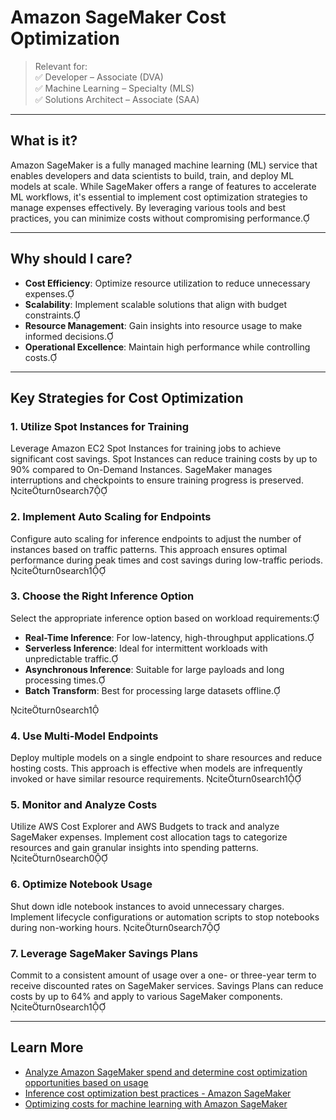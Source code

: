 # Amazon SageMaker Cost Optimization

> Relevant for:  
> ✅ Developer – Associate (DVA)  
> ✅ Machine Learning – Specialty (MLS)  
> ✅ Solutions Architect – Associate (SAA)

---

## What is it?

Amazon SageMaker is a fully managed machine learning (ML) service that enables developers and data scientists to build, train, and deploy ML models at scale. While SageMaker offers a range of features to accelerate ML workflows, it's essential to implement cost optimization strategies to manage expenses effectively. By leveraging various tools and best practices, you can minimize costs without compromising performance.

---

## Why should I care?

- **Cost Efficiency**: Optimize resource utilization to reduce unnecessary expenses.
- **Scalability**: Implement scalable solutions that align with budget constraints.
- **Resource Management**: Gain insights into resource usage to make informed decisions.
- **Operational Excellence**: Maintain high performance while controlling costs.

---

## Key Strategies for Cost Optimization

### 1. Utilize Spot Instances for Training

Leverage Amazon EC2 Spot Instances for training jobs to achieve significant cost savings. Spot Instances can reduce training costs by up to 90% compared to On-Demand Instances. SageMaker manages interruptions and checkpoints to ensure training progress is preserved. citeturn0search7

### 2. Implement Auto Scaling for Endpoints

Configure auto scaling for inference endpoints to adjust the number of instances based on traffic patterns. This approach ensures optimal performance during peak times and cost savings during low-traffic periods. citeturn0search1

### 3. Choose the Right Inference Option

Select the appropriate inference option based on workload requirements:

- **Real-Time Inference**: For low-latency, high-throughput applications.
- **Serverless Inference**: Ideal for intermittent workloads with unpredictable traffic.
- **Asynchronous Inference**: Suitable for large payloads and long processing times.
- **Batch Transform**: Best for processing large datasets offline.

citeturn0search1

### 4. Use Multi-Model Endpoints

Deploy multiple models on a single endpoint to share resources and reduce hosting costs. This approach is effective when models are infrequently invoked or have similar resource requirements. citeturn0search1

### 5. Monitor and Analyze Costs

Utilize AWS Cost Explorer and AWS Budgets to track and analyze SageMaker expenses. Implement cost allocation tags to categorize resources and gain granular insights into spending patterns. citeturn0search0

### 6. Optimize Notebook Usage

Shut down idle notebook instances to avoid unnecessary charges. Implement lifecycle configurations or automation scripts to stop notebooks during non-working hours. citeturn0search7

### 7. Leverage SageMaker Savings Plans

Commit to a consistent amount of usage over a one- or three-year term to receive discounted rates on SageMaker services. Savings Plans can reduce costs by up to 64% and apply to various SageMaker components. citeturn0search1

---

## Learn More

- [Analyze Amazon SageMaker spend and determine cost optimization opportunities based on usage](https://aws.amazon.com/blogs/machine-learning/part-1-analyze-amazon-sagemaker-spend-and-determine-cost-optimization-opportunities-based-on-usage-part-1/)
- [Inference cost optimization best practices - Amazon SageMaker](https://docs.aws.amazon.com/sagemaker/latest/dg/inference-cost-optimization.html)
- [Optimizing costs for machine learning with Amazon SageMaker](https://aws.amazon.com/blogs/machine-learning/optimizing-costs-for-machine-learning-with-amazon-sagemaker/)
